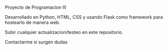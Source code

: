 Proyecto de Programacion III

Desarrollado en Python, HTML, CSS y usando Flask como framework para hostearlo de manera web.

Subir cualquier actualizacion/testeo en este repositorio.

Contactarme si surgen dudas
